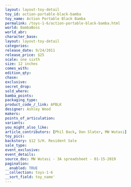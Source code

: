```yaml
---
layout: layout-toy-detail 
toy_id: action-portable-black-bamba
toy_name: Action Portable Black Bamba
permalink: /toys-1-6/action-portable-black-bamba.html
world: BambaBoss
world_abr: 
character_base: 
layout: layout-toy-detail
categories: 
release_date: 9/24/2011
release_price: $25 
scale: one sixth
size: 12 inches
comes_with: 
edition_qty: 
chase: 
exclusive: 
secret_drop: 
sold_where: 
bamba_points: 
packaging_type: 
product_code_/_link: APBLK
designer: Ashley Wood
makers: 
points_of_articulation: 
variants: 
you_might_also_like: 
article_contributors: [Phil Back, Don Slater, MW Wutasi]
toy_pics: 
backstory: $12 S/H. Resident Sale
sale_type: 
event_exclusive: 
event_details: 
source_doc: MW Wutasi - 3A spreadsheet - 01-15-2019
pagination: 
__enabled: TRUE
__collection: toys-1-6
__sort_field: toy_name'
---
```

